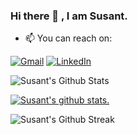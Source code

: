 ### Hi there 👋 , I am Susant.

<!--
**susantlalshrestha/susantlalshrestha** is a ✨ _special_ ✨ repository because its `README.md` (this file) appears on your GitHub profile.

Here are some ideas to get you started:

- 🔭 I’m currently working on ...
- 🌱 I’m currently learning ...
- 👯 I’m looking to collaborate on ...
- 🤔 I’m looking for help with ...
- 💬 Ask me about ...
- 📫 How to reach me: ...
- 😄 Pronouns: ...
- ⚡ Fun fact: ...
-->

- :mailbox: You can reach on:

[![Gmail](https://img.shields.io/badge/-GMAIL-D14836?style=for-the-badge&logo=gmail&logoColor=white)](mailto:susantlalshrestha@gmail.com)
[![LinkedIn](https://img.shields.io/badge/-LINKEDIN-0077B5?style=for-the-badge&logo=linkedin&logoColor=white)](https://www.linkedin.com/in/susantlalshrestha/)

![Susant's Github Stats](https://github-readme-stats.vercel.app/api/top-langs/?username=susantlalshrestha&layout=compact&langs_count=8&hide=c#)

[![Susant's github stats.](https://github-readme-stats.vercel.app/api?username=susantlalshrestha)](https://github.com/susantlalshrestha/github-readme-stats)

![Susant's Github Streak](https://github-readme-streak-stats.herokuapp.com/?user=susantlalshrestha)
